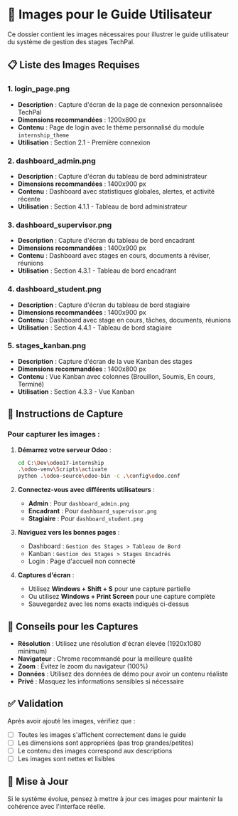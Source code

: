 # 📸 Images pour le Guide Utilisateur

Ce dossier contient les images nécessaires pour illustrer le guide utilisateur du système de gestion des stages TechPal.

## 📋 Liste des Images Requises

### 1. **login_page.png**
- **Description** : Capture d'écran de la page de connexion personnalisée TechPal
- **Dimensions recommandées** : 1200x800 px
- **Contenu** : Page de login avec le thème personnalisé du module `internship_theme`
- **Utilisation** : Section 2.1 - Première connexion

### 2. **dashboard_admin.png**
- **Description** : Capture d'écran du tableau de bord administrateur
- **Dimensions recommandées** : 1400x900 px
- **Contenu** : Dashboard avec statistiques globales, alertes, et activité récente
- **Utilisation** : Section 4.1.1 - Tableau de bord administrateur

### 3. **dashboard_supervisor.png**
- **Description** : Capture d'écran du tableau de bord encadrant
- **Dimensions recommandées** : 1400x900 px
- **Contenu** : Dashboard avec stages en cours, documents à réviser, réunions
- **Utilisation** : Section 4.3.1 - Tableau de bord encadrant

### 4. **dashboard_student.png**
- **Description** : Capture d'écran du tableau de bord stagiaire
- **Dimensions recommandées** : 1400x900 px
- **Contenu** : Dashboard avec stage en cours, tâches, documents, réunions
- **Utilisation** : Section 4.4.1 - Tableau de bord stagiaire

### 5. **stages_kanban.png**
- **Description** : Capture d'écran de la vue Kanban des stages
- **Dimensions recommandées** : 1400x800 px
- **Contenu** : Vue Kanban avec colonnes (Brouillon, Soumis, En cours, Terminé)
- **Utilisation** : Section 4.3.3 - Vue Kanban

## 📝 Instructions de Capture

### Pour capturer les images :

1. **Démarrez votre serveur Odoo** :
   ```bash
   cd C:\Dev\odoo17-internship
   .\odoo-venv\Scripts\activate
   python .\odoo-source\odoo-bin -c .\config\odoo.conf
   ```

2. **Connectez-vous avec différents utilisateurs** :
   - **Admin** : Pour `dashboard_admin.png`
   - **Encadrant** : Pour `dashboard_supervisor.png`
   - **Stagiaire** : Pour `dashboard_student.png`

3. **Naviguez vers les bonnes pages** :
   - Dashboard : `Gestion des Stages > Tableau de Bord`
   - Kanban : `Gestion des Stages > Stages Encadrés`
   - Login : Page d'accueil non connecté

4. **Captures d'écran** :
   - Utilisez **Windows + Shift + S** pour une capture partielle
   - Ou utilisez **Windows + Print Screen** pour une capture complète
   - Sauvegardez avec les noms exacts indiqués ci-dessus

## 🎨 Conseils pour les Captures

- **Résolution** : Utilisez une résolution d'écran élevée (1920x1080 minimum)
- **Navigateur** : Chrome recommandé pour la meilleure qualité
- **Zoom** : Évitez le zoom du navigateur (100%)
- **Données** : Utilisez des données de démo pour avoir un contenu réaliste
- **Privé** : Masquez les informations sensibles si nécessaire

## ✅ Validation

Après avoir ajouté les images, vérifiez que :
- [ ] Toutes les images s'affichent correctement dans le guide
- [ ] Les dimensions sont appropriées (pas trop grandes/petites)
- [ ] Le contenu des images correspond aux descriptions
- [ ] Les images sont nettes et lisibles

## 🔄 Mise à Jour

Si le système évolue, pensez à mettre à jour ces images pour maintenir la cohérence avec l'interface réelle.
